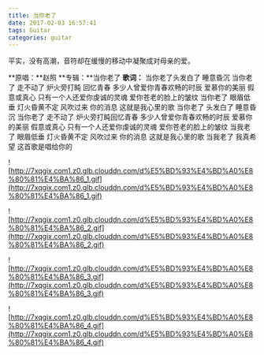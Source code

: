 ```yaml
---
title: 当你老了
date: 2017-02-03 16:57:41
tags: Guitar
categories: guitar
---
```


平实，没有高潮，音符却在缓慢的移动中凝聚成对母亲的爱。

<!-- more -->
**原唱：**赵照
**专辑：**当你老了
**歌词：**
当你老了头发白了
睡意昏沉
当你老了 走不动了
炉火旁打盹 回忆青春
多少人曾爱你青春欢畅的时辰
爱慕你的美丽 假意或真心
只有一个人还爱你虔诚的灵魂
爱你苍老的脸上的皱纹
当你老了 眼眉低垂
灯火昏黄不定
风吹过来 你的消息
这就是我心里的歌
当你老了 头发白了
睡意昏沉
当你老了 走不动了
炉火旁打盹回忆青春
多少人曾爱你青春欢畅的时辰
爱慕你的美丽 假意或真心
只有一个人还爱你虔诚的灵魂
爱你苍老的脸上的皱纹
当我老了 眼眉低垂
灯火昏黄不定
风吹过来 你的消息
这就是我心里的歌
当我老了 我真希望
这首歌是唱给你的


![http://7xqgix.com1.z0.glb.clouddn.com/d%E5%BD%93%E4%BD%A0%E8%80%81%E4%BA%86_1.gif](http://7xqgix.com1.z0.glb.clouddn.com/d%E5%BD%93%E4%BD%A0%E8%80%81%E4%BA%86_1.gif)

![http://7xqgix.com1.z0.glb.clouddn.com/d%E5%BD%93%E4%BD%A0%E8%80%81%E4%BA%86_2.gif](http://7xqgix.com1.z0.glb.clouddn.com/d%E5%BD%93%E4%BD%A0%E8%80%81%E4%BA%86_2.gif)

![http://7xqgix.com1.z0.glb.clouddn.com/d%E5%BD%93%E4%BD%A0%E8%80%81%E4%BA%86_3.gif](http://7xqgix.com1.z0.glb.clouddn.com/d%E5%BD%93%E4%BD%A0%E8%80%81%E4%BA%86_3.gif)

![http://7xqgix.com1.z0.glb.clouddn.com/d%E5%BD%93%E4%BD%A0%E8%80%81%E4%BA%86_4.gif](http://7xqgix.com1.z0.glb.clouddn.com/d%E5%BD%93%E4%BD%A0%E8%80%81%E4%BA%86_4.gif)
